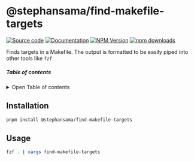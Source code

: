 # @stephansama/find-makefile-targets

[![Source code](https://img.shields.io/badge/Source-666666?style=flat&logo=github&label=Github&labelColor=211F1F)](https://github.com/stephansama/packages/tree/main/core/find-makefile-targets)
[![Documentation](https://img.shields.io/badge/Documentation-211F1F?style=flat&logo=Wikibooks&labelColor=211F1F)](https://packages.stephansama.info/api/@stephansama/find-makefile-targets)
[![NPM Version](https://img.shields.io/npm/v/%40stephansama%2Ffind-makefile-targets?logo=npm&logoColor=red&color=211F1F&labelColor=211F1F)](https://www.npmjs.com/package/@stephansama/find-makefile-targets)
[![npm downloads](https://img.shields.io/npm/dw/@stephansama/find-makefile-targets?labelColor=211F1F)](https://www.npmjs.com/package/@stephansama/find-makefile-targets)

Finds targets in a Makefile. The output is formatted to be easily piped into other tools like `fzf`

##### Table of contents

<details><summary>Open Table of contents</summary>

- [Installation](#installation)
- [Usage](#usage)

</details>

## Installation

```sh
pnpm install @stephansama/find-makefile-targets
```

## Usage

```sh
fzf . | xargs find-makefile-targets
```
